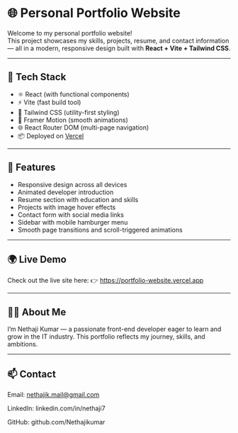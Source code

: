 # 🌐 Personal Portfolio Website

Welcome to my personal portfolio website!  
This project showcases my skills, projects, resume, and contact information — all in a modern, responsive design built with **React + Vite + Tailwind CSS**.

---

## 🔧 Tech Stack

- ⚛️ React (with functional components)
- ⚡ Vite (fast build tool)
- 💨 Tailwind CSS (utility-first styling)
- 🎨 Framer Motion (smooth animations)
- 🌐 React Router DOM (multi-page navigation)
- 📦 Deployed on [Vercel](https://vercel.com)

---

## 📸 Features

- Responsive design across all devices
- Animated developer introduction
- Resume section with education and skills
- Projects with image hover effects
- Contact form with social media links
- Sidebar with mobile hamburger menu
- Smooth page transitions and scroll-triggered animations

---

## 🌍 Live Demo
Check out the live site here:
👉 [https://portfolio-website.vercel.app ](https://portfolio-website-theta-seven-63.vercel.app/)

---

## 🙋‍♂️ About Me
I’m Nethaji Kumar — a passionate front-end developer eager to learn and grow in the IT industry.
This portfolio reflects my journey, skills, and ambitions.

---

## 📫 Contact
Email: nethajik.mail@gmail.com 

LinkedIn: linkedin.com/in/nethaji7

GitHub: github.com/Nethajikumar
